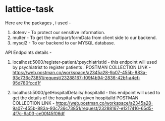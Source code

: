 # lattice-task

Here are the packages , i used - 
1) dotenv - To protect our sensitive information.
2) multer - To get the multipart/formData from client side to our backend.
3) mysql2 - To our backend to our MYSQL database.

API Endpoints details -
1) localhost:5000/register-patient/:psychiatristId - this endpoint will used by psychiatrist to register patients .
        POSTMAN COLLECTION LINK - https://web.postman.co/workspace/a2345a28-9a07-455b-883a-93c736c73851/request/23288167-f09f4b94-2836-42bf-a4ef-95d780fccd1f
        
2) localhost:5000/getHospitalDetails/:hospitalId - this endpoint will used to get the details of the hospital with given hospitalId
         POSTMAN COLLECTION LINK - https://web.postman.co/workspace/a2345a28-9a07-455b-883a-93c736c73851/request/23288167-e1217416-65d5-4f7c-9a03-ce00f45f06df
